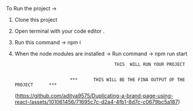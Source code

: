 To Run the project -> 

1) Clone this project
2) Open terminal with your code editor .
3) Run this command -> npm i
4) When the node modules are installed -> Run command -> npm run start

                                             THIS  WILL RUN YOUR PROJECT


                            ***      THIS WILL BE THE FINA OUTPUT OF THE PROJECT      ***
   (https://github.com/aditya9575/Duplicating-a-brand-page-using-react-/assets/101061456/71695c7c-d2a4-4fb1-8d7c-c0679bc5a187)
